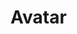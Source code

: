 <EuiPageHeader>
	<EuiPageHeaderSection>
		<EuiTitle @size="l">
			<h1>
				Avatar
			</h1>
		</EuiTitle>
	</EuiPageHeaderSection>
</EuiPageHeader>